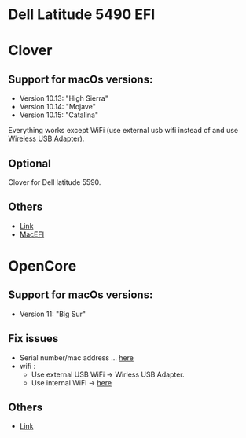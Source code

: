 # Dell Latitude 5490 EFI

# Clover
## Support for macOs versions:
  - Version 10.13: "High Sierra"
  - Version 10.14: "Mojave"
  - Version 10.15: "Catalina"
 
  Everything works except WiFi (use external usb wifi instead of and use [Wireless USB Adapter](https://github.com/chris1111/Wireless-USB-Adapter)).

## Optional
  Clover for Dell latitude 5590.

## Others
- [Link](https://osxlatitude.com/forums/topic/8506-dell-latitude-inspiron-precision-vostro-xps-clover-guide)
- [MacEFI](https://macefi.com/)


# OpenCore

## Support for macOs versions:
 - Version 11: "Big Sur"

## Fix issues
  - Serial number/mac address ... [here](https://dortania.github.io/OpenCore-Post-Install/universal/iservices.html#using-gensmbios)
  - wifi : 
    - Use external USB WiFi -> Wirless USB Adapter.
    - Use internal WiFi -> [here](https://openintelwireless.github.io/itlwm/Installation.html#itlwm)
## Others
  - [Link](https://www.hackintosh-forum.de/forum/thread/53016-dell-latitude-5490/)